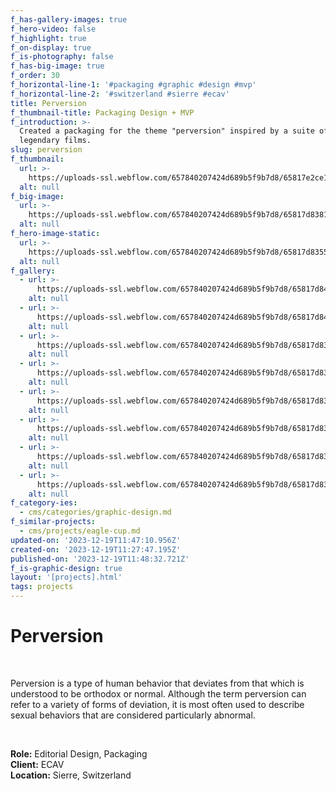 ```yaml
---
f_has-gallery-images: true
f_hero-video: false
f_highlight: true
f_on-display: true
f_is-photography: false
f_has-big-image: true
f_order: 30
f_horizontal-line-1: '#packaging #graphic #design #mvp'
f_horizontal-line-2: '#switzerland #sierre #ecav'
title: Perversion
f_thumbnail-title: Packaging Design + MVP
f_introduction: >-
  Created a packaging for the theme "perversion" inspired by a suite of
  legendary films.
slug: perversion
f_thumbnail:
  url: >-
    https://uploads-ssl.webflow.com/657840207424d689b5f9b7d8/65817e2ce103950e58134cc4_thumbnail.jpg
  alt: null
f_big-image:
  url: >-
    https://uploads-ssl.webflow.com/657840207424d689b5f9b7d8/65817d838164247f7305fe0e_img_perversion_03.jpg
  alt: null
f_hero-image-static:
  url: >-
    https://uploads-ssl.webflow.com/657840207424d689b5f9b7d8/65817d83555f4fef9cb89dc8_img_perversion_05.jpg
  alt: null
f_gallery:
  - url: >-
      https://uploads-ssl.webflow.com/657840207424d689b5f9b7d8/65817d843a5087c1f3ae53b4_img_perversion_01.jpg
    alt: null
  - url: >-
      https://uploads-ssl.webflow.com/657840207424d689b5f9b7d8/65817d8481322879a8de9836_img_perversion_02.jpg
    alt: null
  - url: >-
      https://uploads-ssl.webflow.com/657840207424d689b5f9b7d8/65817d838164247f7305fe0e_img_perversion_03.jpg
    alt: null
  - url: >-
      https://uploads-ssl.webflow.com/657840207424d689b5f9b7d8/65817d835f11a0fdf5f2ac0e_img_perversion_04.jpg
    alt: null
  - url: >-
      https://uploads-ssl.webflow.com/657840207424d689b5f9b7d8/65817d83555f4fef9cb89dc8_img_perversion_05.jpg
    alt: null
  - url: >-
      https://uploads-ssl.webflow.com/657840207424d689b5f9b7d8/65817d83a70717a189f413e3_img_perversion_06.jpg
    alt: null
  - url: >-
      https://uploads-ssl.webflow.com/657840207424d689b5f9b7d8/65817d8311e4fef2ec1a3e95_img_perversion_07.jpg
    alt: null
  - url: >-
      https://uploads-ssl.webflow.com/657840207424d689b5f9b7d8/65817d83d6fa664b7de215d1_img_perversion_08.jpg
    alt: null
f_category-ies:
  - cms/categories/graphic-design.md
f_similar-projects:
  - cms/projects/eagle-cup.md
updated-on: '2023-12-19T11:47:10.956Z'
created-on: '2023-12-19T11:27:47.195Z'
published-on: '2023-12-19T11:48:32.721Z'
f_is-graphic-design: true
layout: '[projects].html'
tags: projects
---
```


Perversion
==========

‍

Perversion is a type of human behavior that deviates from that which is understood to be orthodox or normal. Although the term perversion can refer to a variety of forms of deviation, it is most often used to describe sexual behaviors that are considered particularly abnormal.

‍

**Role:** Editorial Design, Packaging  
**Client:** ECAV  
**Location:** Sierre, Switzerland
